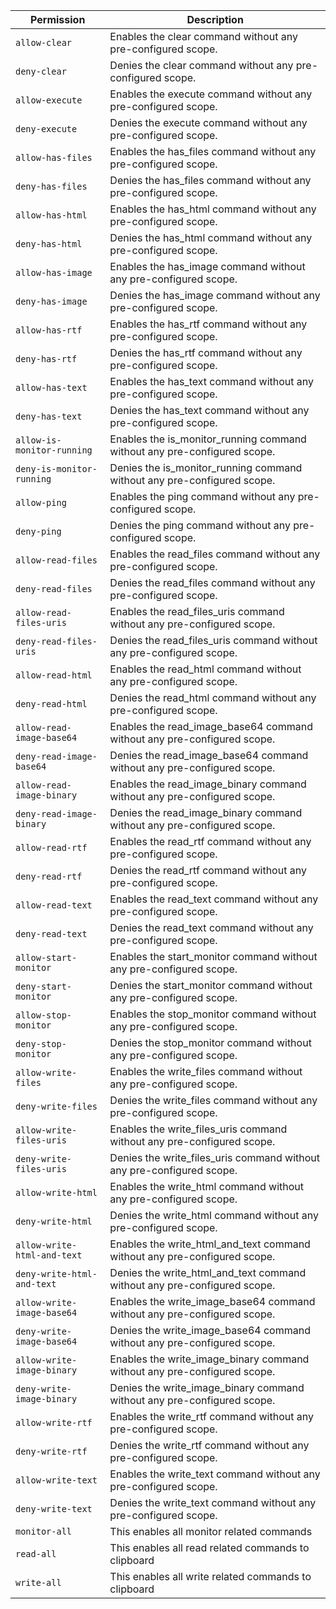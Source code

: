 | Permission | Description |
|------|-----|
|`allow-clear`|Enables the clear command without any pre-configured scope.|
|`deny-clear`|Denies the clear command without any pre-configured scope.|
|`allow-execute`|Enables the execute command without any pre-configured scope.|
|`deny-execute`|Denies the execute command without any pre-configured scope.|
|`allow-has-files`|Enables the has_files command without any pre-configured scope.|
|`deny-has-files`|Denies the has_files command without any pre-configured scope.|
|`allow-has-html`|Enables the has_html command without any pre-configured scope.|
|`deny-has-html`|Denies the has_html command without any pre-configured scope.|
|`allow-has-image`|Enables the has_image command without any pre-configured scope.|
|`deny-has-image`|Denies the has_image command without any pre-configured scope.|
|`allow-has-rtf`|Enables the has_rtf command without any pre-configured scope.|
|`deny-has-rtf`|Denies the has_rtf command without any pre-configured scope.|
|`allow-has-text`|Enables the has_text command without any pre-configured scope.|
|`deny-has-text`|Denies the has_text command without any pre-configured scope.|
|`allow-is-monitor-running`|Enables the is_monitor_running command without any pre-configured scope.|
|`deny-is-monitor-running`|Denies the is_monitor_running command without any pre-configured scope.|
|`allow-ping`|Enables the ping command without any pre-configured scope.|
|`deny-ping`|Denies the ping command without any pre-configured scope.|
|`allow-read-files`|Enables the read_files command without any pre-configured scope.|
|`deny-read-files`|Denies the read_files command without any pre-configured scope.|
|`allow-read-files-uris`|Enables the read_files_uris command without any pre-configured scope.|
|`deny-read-files-uris`|Denies the read_files_uris command without any pre-configured scope.|
|`allow-read-html`|Enables the read_html command without any pre-configured scope.|
|`deny-read-html`|Denies the read_html command without any pre-configured scope.|
|`allow-read-image-base64`|Enables the read_image_base64 command without any pre-configured scope.|
|`deny-read-image-base64`|Denies the read_image_base64 command without any pre-configured scope.|
|`allow-read-image-binary`|Enables the read_image_binary command without any pre-configured scope.|
|`deny-read-image-binary`|Denies the read_image_binary command without any pre-configured scope.|
|`allow-read-rtf`|Enables the read_rtf command without any pre-configured scope.|
|`deny-read-rtf`|Denies the read_rtf command without any pre-configured scope.|
|`allow-read-text`|Enables the read_text command without any pre-configured scope.|
|`deny-read-text`|Denies the read_text command without any pre-configured scope.|
|`allow-start-monitor`|Enables the start_monitor command without any pre-configured scope.|
|`deny-start-monitor`|Denies the start_monitor command without any pre-configured scope.|
|`allow-stop-monitor`|Enables the stop_monitor command without any pre-configured scope.|
|`deny-stop-monitor`|Denies the stop_monitor command without any pre-configured scope.|
|`allow-write-files`|Enables the write_files command without any pre-configured scope.|
|`deny-write-files`|Denies the write_files command without any pre-configured scope.|
|`allow-write-files-uris`|Enables the write_files_uris command without any pre-configured scope.|
|`deny-write-files-uris`|Denies the write_files_uris command without any pre-configured scope.|
|`allow-write-html`|Enables the write_html command without any pre-configured scope.|
|`deny-write-html`|Denies the write_html command without any pre-configured scope.|
|`allow-write-html-and-text`|Enables the write_html_and_text command without any pre-configured scope.|
|`deny-write-html-and-text`|Denies the write_html_and_text command without any pre-configured scope.|
|`allow-write-image-base64`|Enables the write_image_base64 command without any pre-configured scope.|
|`deny-write-image-base64`|Denies the write_image_base64 command without any pre-configured scope.|
|`allow-write-image-binary`|Enables the write_image_binary command without any pre-configured scope.|
|`deny-write-image-binary`|Denies the write_image_binary command without any pre-configured scope.|
|`allow-write-rtf`|Enables the write_rtf command without any pre-configured scope.|
|`deny-write-rtf`|Denies the write_rtf command without any pre-configured scope.|
|`allow-write-text`|Enables the write_text command without any pre-configured scope.|
|`deny-write-text`|Denies the write_text command without any pre-configured scope.|
|`monitor-all`|This enables all monitor related commands|
|`read-all`|This enables all read related commands to clipboard|
|`write-all`|This enables all write related commands to clipboard|
